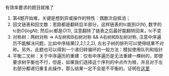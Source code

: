 有效率要求的题目就难了

1. 第4题开始难，关键是想到异或操作的特性：偶数次自抵消；
2. 回文链表和回文数：思路都是翻转后半部分，这样链表的tc能到$O(N)$, 数字的tc到$O(logN)$; 然后sc都是$O(1)$, 注意翻转了链表之后最好能翻转回来，tc不变
3. 对称树：两树对称 => A左树和B右树对称 && A右树和B左树对称, 注意中序遍历不能解决问题，比如中序结果[2,2,1,2,2], 左右子树的排列可以使得结果不对称。另外，此题也可以得到一个递归转循环的一般方法：模拟使用队列和指针
4. 平衡二叉树：关于中序遍历的重建：仅有中序遍历是无法重建一棵树的，即便要求树平衡也不行，但是，如果我们选择这个序列的中点作为根，并且对于左右部分都递归重复此操作，那么结果一定不会是不平衡的。证明在[这里](https://leetcode-cn.com/problems/balance-a-binary-search-tree/)